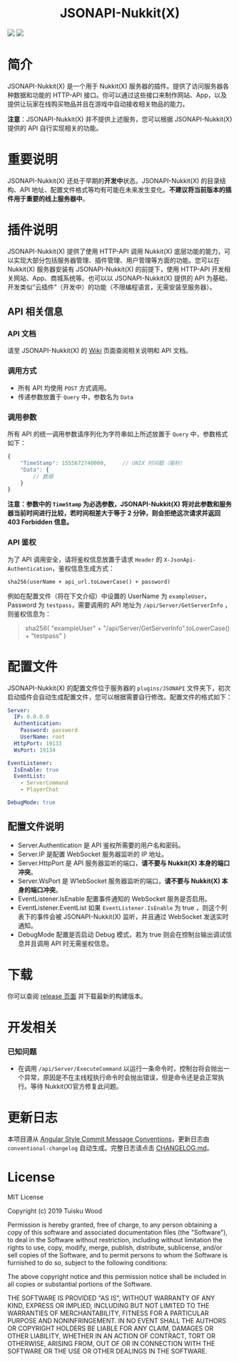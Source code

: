 <h1 align="center">
    JSONAPI-Nukkit(X)
</h1>

[![](https://img.shields.io/badge/NUKKIT-1.0-blue?style=flat-square)](https://ci.nukkitx.com/job/NukkitX/job/Nukkit/job/master/)
[![](https://img.shields.io/badge/LICENSE-MIT-green?style=flat-square)](./LICENSE)

# 简介
JSONAPI-Nukkit(X) 是一个用于 Nukkit(X) 服务器的插件。提供了访问服务器各种数据和功能的 HTTP-API 接口。你可以通过这些接口来制作网站、App，以及提供让玩家在线购买物品并且在游戏中自动接收相关物品的能力。

**注意**：JSONAPI-Nukkit(X) 并不提供上述服务，您可以根据 JSONAPI-Nukkit(X) 提供的 API 自行实现相关的功能。

# 重要说明
JSONAPI-Nukkit(X) 还处于早期的**开发中**状态。JSONAPI-Nukkit(X) 的目录结构、API 地址、配置文件格式等均有可能在未来发生变化。**不建议将当前版本的插件用于重要的线上服务器中**。

# 插件说明
JSONAPI-Nukkit(X) 提供了使用 HTTP-API 调用 Nukkit(X) 底层功能的能力，可以实现大部分包括服务器管理、插件管理、用户管理等方面的功能。您可以在 Nukkit(X) 服务器安装有 JSONAPI-Nukkit(X) 的前提下，使用 HTTP-API 开发相关网站、App、商城系统等。也可以以 JSONAPI-Nukkit(X) 提供的 API 为基础，开发类似“云插件”（开发中）的功能（不限编程语言，无需安装至服务器）。

## API 相关信息

### API 文档
请至 JSONAPI-Nukkit(X) 的 [Wiki](https://github.com/Tuisku-L/JSONAPI-NukkitX/wiki) 页面查阅相关说明和 API 文档。

### 调用方式

- 所有 API 均使用 `POST` 方式调用。
- 传递参数放置于 `Query` 中，参数名为 `Data`

### 调用参数

所有 API 的统一调用参数请序列化为字符串如上所述放置于 `Query` 中，参数格式如下：

```javascript
{
    "TimeStamp": 1555672740000,     // UNIX 时间戳（毫秒）
    "Data": {
        // 数据
    }
}
```

**注意：参数中的 `TimeStamp` 为必选参数，JSONAPI-Nukkit(X) 将对此参数和服务器当前时间进行比较，若时间相差大于等于 2 分钟，则会拒绝这次请求并返回 403 Forbidden 信息。**

### API 鉴权

为了 API 调用安全，请将鉴权信息放置于请求 `Header` 的 `X-JsonApi-Authentication`，鉴权信息生成方式：

```
sha256(userName + api_url.toLowerCase() + password)
```

例如在配置文件（将在下文介绍）中设置的 UserName 为 `exampleUser`，Password 为 `testpass`，需要调用的 API 地址为 `/api/Server/GetServerInfo` ，则鉴权信息为：

> sha256( "exampleUser" + "/api/Server/GetServerInfo".toLowerCase() + "testpass" )

# 配置文件
JSONAPI-Nukkit(X) 的配置文件位于服务器的 `plugins/JSONAPI` 文件夹下，初次启动插件会自动生成配置文件，您可以根据需要自行修改。配置文件的格式如下：

```YAML
Server:
  IP: 0.0.0.0
  Authentication:
    Password: password
    UserName: root
  HttpPort: 19133
  WsPort: 19134

EventListener:
  IsEnable: true
  EventList:
    - ServerCommand
    - PlayerChat

DebugMode: true
```

## 配置文件说明

- Server.Authentication 是 API 鉴权所需要的用户名和密码。
- Server.IP 是配置 WebSocket 服务器监听的 IP 地址。
- Server.HttpPort 是 API 服务器监听的端口，**请不要与 Nukkit(X) 本身的端口冲突**。
- Server.WsPort 是 W1ebSocket 服务器监听的端口，**请不要与 Nukkit(X) 本身的端口冲突**。
- EventListener.IsEnable 配置事件通知的 WebSocket 服务是否启用。
- EventListener.EventList 如果 `EventListener.IsEnable` 为 true ，则这个列表下的事件会被 JSONAPI-Nukkit(X) 监听，并且通过 WebSocket 发送实时通知。
- DebugMode 配置是否启动 Debug 模式，若为 true 则会在控制台输出调试信息并且调用 API 时无需鉴权信息。

# 下载

你可以查阅 [release 页面](https://github.com/Tuisku-L/JSONAPI-NukkitX/releases) 并下载最新的构建版本。

# 开发相关

### 已知问题
- 在调用 `/api/Server/ExecuteCommand` 以运行一条命令时，控制台将会抛出一个异常，原因是不在主线程执行命令时会抛出错误，但是命令还是会正常执行。等待 Nukkit(X)官方修复此问题。

# 更新日志
本项目遵从 [Angular Style Commit Message Conventions](https://gist.github.com/stephenparish/9941e89d80e2bc58a153)，更新日志由 `conventional-changelog` 自动生成。完整日志请点击 [CHANGELOG.md](./CHANGELOG.md)。

# License
MIT License

Copyright (c) 2019 Tuisku Wood

Permission is hereby granted, free of charge, to any person obtaining a copy of this software and associated documentation files (the "Software"), to deal in the Software without restriction, including without limitation the rights to use, copy, modify, merge, publish, distribute, sublicense, and/or sell copies of the Software, and to permit persons to whom the Software is furnished to do so, subject to the following conditions:

The above copyright notice and this permission notice shall be included in all copies or substantial portions of the Software.

THE SOFTWARE IS PROVIDED "AS IS", WITHOUT WARRANTY OF ANY KIND, EXPRESS OR IMPLIED, INCLUDING BUT NOT LIMITED TO THE WARRANTIES OF MERCHANTABILITY, FITNESS FOR A PARTICULAR PURPOSE AND NONINFRINGEMENT. IN NO EVENT SHALL THE AUTHORS OR COPYRIGHT HOLDERS BE LIABLE FOR ANY CLAIM, DAMAGES OR OTHER LIABILITY, WHETHER IN AN ACTION OF CONTRACT, TORT OR OTHERWISE, ARISING FROM, OUT OF OR IN CONNECTION WITH THE SOFTWARE OR THE USE OR OTHER DEALINGS IN THE SOFTWARE.
